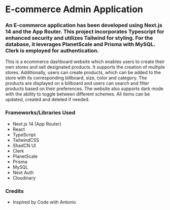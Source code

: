# E-commerce Admin Application

### An E-commerce application has been developed using Next.js 14 and the App Router. This project incorporates Typescript for enhanced security and utilizes Tailwind for styling. For the database, it leverages PlanetScale and Prisma with MySQL. Clerk is employed for authentication.

This is a ecommerce dashboard website which enables users to create their own stores and sell designated products. It supports the creation of multiple stores. Additionally, users can create products, which can be added to the store with its corresponding billboard, size, color and category. The products are displayed on a billboard and users can search and filter products based on their preferences. The website also supports dark mode with the ability to toggle between different schemes. All items can be updated, created and deleted if needed.

### Frameworks/Libraries Used

- Next.js 14 (App Router)
- React
- TypeScript
- TailwindCSS
- ShadCN UI
- Clerk
- PlanetScale
- Prisma
- MySQL
- Next Auth
- Cloudinary

### Credits

- Inspired by Code with Antonio
